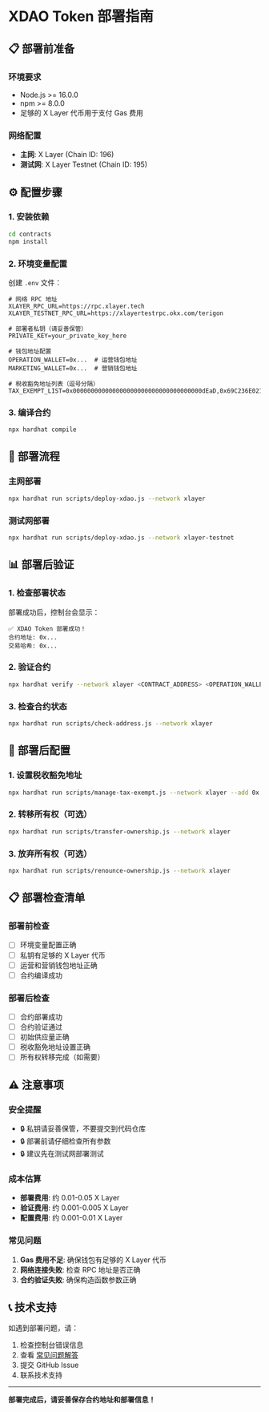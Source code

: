 # XDAO Token 部署指南

## 📋 部署前准备

### 环境要求
- Node.js >= 16.0.0
- npm >= 8.0.0
- 足够的 X Layer 代币用于支付 Gas 费用

### 网络配置
- **主网**: X Layer (Chain ID: 196)
- **测试网**: X Layer Testnet (Chain ID: 195)

## ⚙️ 配置步骤

### 1. 安装依赖
```bash
cd contracts
npm install
```

### 2. 环境变量配置
创建 `.env` 文件：

```env
# 网络 RPC 地址
XLAYER_RPC_URL=https://rpc.xlayer.tech
XLAYER_TESTNET_RPC_URL=https://xlayertestrpc.okx.com/terigon

# 部署者私钥（请妥善保管）
PRIVATE_KEY=your_private_key_here

# 钱包地址配置
OPERATION_WALLET=0x...  # 运营钱包地址
MARKETING_WALLET=0x...  # 营销钱包地址

# 税收豁免地址列表（逗号分隔）
TAX_EXEMPT_LIST=0x000000000000000000000000000000000000dEaD,0x69C236E021F5775B0D0328ded5EaC708E3B869DF,0x7a250d5630B4cF539739dF2C5dAcb4c659F2488D
```

### 3. 编译合约
```bash
npx hardhat compile
```

## 🚀 部署流程

### 主网部署
```bash
npx hardhat run scripts/deploy-xdao.js --network xlayer
```

### 测试网部署
```bash
npx hardhat run scripts/deploy-xdao.js --network xlayer-testnet
```

## 📊 部署后验证

### 1. 检查部署状态
部署成功后，控制台会显示：
```
✅ XDAO Token 部署成功！
合约地址: 0x...
交易哈希: 0x...
```

### 2. 验证合约
```bash
npx hardhat verify --network xlayer <CONTRACT_ADDRESS> <OPERATION_WALLET> <MARKETING_WALLET> <INITIAL_SUPPLY>
```

### 3. 检查合约状态
```bash
npx hardhat run scripts/check-address.js --network xlayer
```

## 🔧 部署后配置

### 1. 设置税收豁免地址
```bash
npx hardhat run scripts/manage-tax-exempt.js --network xlayer --add 0x...
```

### 2. 转移所有权（可选）
```bash
npx hardhat run scripts/transfer-ownership.js --network xlayer
```

### 3. 放弃所有权（可选）
```bash
npx hardhat run scripts/renounce-ownership.js --network xlayer
```

## 📋 部署检查清单

### 部署前检查
- [ ] 环境变量配置正确
- [ ] 私钥有足够的 X Layer 代币
- [ ] 运营和营销钱包地址正确
- [ ] 合约编译成功

### 部署后检查
- [ ] 合约部署成功
- [ ] 合约验证通过
- [ ] 初始供应量正确
- [ ] 税收豁免地址设置正确
- [ ] 所有权转移完成（如需要）

## ⚠️ 注意事项

### 安全提醒
- 🔒 私钥请妥善保管，不要提交到代码仓库
- 🔒 部署前请仔细检查所有参数
- 🔒 建议先在测试网部署测试

### 成本估算
- **部署费用**: 约 0.01-0.05 X Layer
- **验证费用**: 约 0.001-0.005 X Layer
- **配置费用**: 约 0.001-0.01 X Layer

### 常见问题
1. **Gas 费用不足**: 确保钱包有足够的 X Layer 代币
2. **网络连接失败**: 检查 RPC 地址是否正确
3. **合约验证失败**: 确保构造函数参数正确

## 📞 技术支持

如遇到部署问题，请：
1. 检查控制台错误信息
2. 查看 [常见问题解答](troubleshooting.md)
3. 提交 GitHub Issue
4. 联系技术支持

---

**部署完成后，请妥善保存合约地址和部署信息！**
